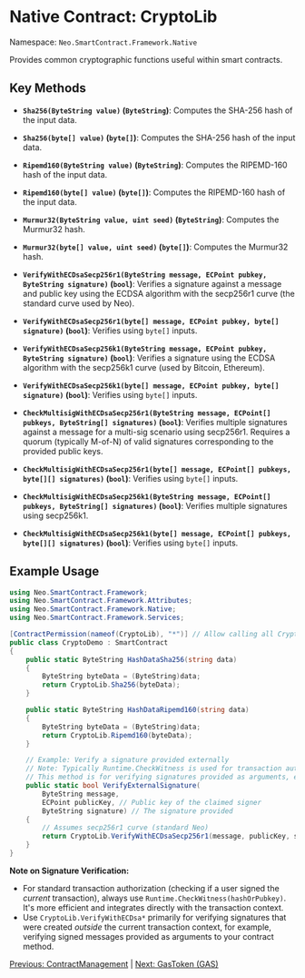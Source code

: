 # Native Contract: CryptoLib

Namespace: `Neo.SmartContract.Framework.Native`

Provides common cryptographic functions useful within smart contracts.

## Key Methods

*   **`Sha256(ByteString value)` (`ByteString`)**: Computes the SHA-256 hash of the input data.
*   **`Sha256(byte[] value)` (`byte[]`)**: Computes the SHA-256 hash of the input data.

*   **`Ripemd160(ByteString value)` (`ByteString`)**: Computes the RIPEMD-160 hash of the input data.
*   **`Ripemd160(byte[] value)` (`byte[]`)**: Computes the RIPEMD-160 hash of the input data.

*   **`Murmur32(ByteString value, uint seed)` (`ByteString`)**: Computes the Murmur32 hash.
*   **`Murmur32(byte[] value, uint seed)` (`byte[]`)**: Computes the Murmur32 hash.

*   **`VerifyWithECDsaSecp256r1(ByteString message, ECPoint pubkey, ByteString signature)` (`bool`)**: Verifies a signature against a message and public key using the ECDSA algorithm with the secp256r1 curve (the standard curve used by Neo).
*   **`VerifyWithECDsaSecp256r1(byte[] message, ECPoint pubkey, byte[] signature)` (`bool`)**: Verifies using `byte[]` inputs.

*   **`VerifyWithECDsaSecp256k1(ByteString message, ECPoint pubkey, ByteString signature)` (`bool`)**: Verifies a signature using the ECDSA algorithm with the secp256k1 curve (used by Bitcoin, Ethereum).
*   **`VerifyWithECDsaSecp256k1(byte[] message, ECPoint pubkey, byte[] signature)` (`bool`)**: Verifies using `byte[]` inputs.

*   **`CheckMultisigWithECDsaSecp256r1(ByteString message, ECPoint[] pubkeys, ByteString[] signatures)` (`bool`)**: Verifies multiple signatures against a message for a multi-sig scenario using secp256r1. Requires a quorum (typically M-of-N) of valid signatures corresponding to the provided public keys.
*   **`CheckMultisigWithECDsaSecp256r1(byte[] message, ECPoint[] pubkeys, byte[][] signatures)` (`bool`)**: Verifies using `byte[]` inputs.

*   **`CheckMultisigWithECDsaSecp256k1(ByteString message, ECPoint[] pubkeys, ByteString[] signatures)` (`bool`)**: Verifies multiple signatures using secp256k1.
*   **`CheckMultisigWithECDsaSecp256k1(byte[] message, ECPoint[] pubkeys, byte[][] signatures)` (`bool`)**: Verifies using `byte[]` inputs.

## Example Usage

```csharp
using Neo.SmartContract.Framework;
using Neo.SmartContract.Framework.Attributes;
using Neo.SmartContract.Framework.Native;
using Neo.SmartContract.Framework.Services;

[ContractPermission(nameof(CryptoLib), "*")] // Allow calling all CryptoLib methods
public class CryptoDemo : SmartContract
{
    public static ByteString HashDataSha256(string data)
    {
        ByteString byteData = (ByteString)data;
        return CryptoLib.Sha256(byteData);
    }

    public static ByteString HashDataRipemd160(string data)
    {
        ByteString byteData = (ByteString)data;
        return CryptoLib.Ripemd160(byteData);
    }

    // Example: Verify a signature provided externally
    // Note: Typically Runtime.CheckWitness is used for transaction authorization.
    // This method is for verifying signatures provided as arguments, e.g., for off-chain message signing.
    public static bool VerifyExternalSignature(
        ByteString message,
        ECPoint publicKey, // Public key of the claimed signer
        ByteString signature) // The signature provided
    {
        // Assumes secp256r1 curve (standard Neo)
        return CryptoLib.VerifyWithECDsaSecp256r1(message, publicKey, signature);
    }
}
```

**Note on Signature Verification:**

*   For standard transaction authorization (checking if a user signed the *current* transaction), always use `Runtime.CheckWitness(hashOrPubkey)`. It's more efficient and integrates directly with the transaction context.
*   Use `CryptoLib.VerifyWithECDsa*` primarily for verifying signatures that were created *outside* the current transaction context, for example, verifying signed messages provided as arguments to your contract method.

[Previous: ContractManagement](./ContractManagement.md) | [Next: GasToken (GAS)](./GasToken.md)